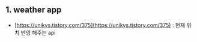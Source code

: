 ## 1. weather app
- [https://unikys.tistory.com/375](https://unikys.tistory.com/375) : 현재 위치 반영 해주는 api
